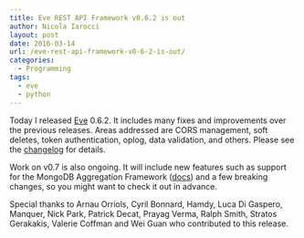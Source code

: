 ```yaml
---
title: Eve REST API Framework v0.6.2 is out
author: Nicola Iarocci
layout: post
date: 2016-03-14
url: /eve-rest-api-framework-v0-6-2-is-out/
categories:
  - Programming
tags:
  - eve
  - python
---
```

Today I released [Eve][1] 0.6.2. It includes many fixes and improvements over the previous releases. Areas addressed are CORS management, soft deletes, token authentication, oplog, data validation, and others. Please see the [changelog][2] for details.

Work on v0.7 is also ongoing. It will include new features such as support for the MongoDB Aggregation Framework ([docs][3]) and a few breaking changes, so you might want to check it out in advance.

Special thanks to Arnau Orriols, Cyril Bonnard, Hamdy, Luca Di Gaspero, Manquer, Nick Park, Patrick Decat, Prayag Verma, Ralph Smith, Stratos Gerakakis, Valerie Coffman and Wei Guan who contributed to this release.

 [1]: http://python-eve.org
 [2]: http://python-eve.org/changelog
 [3]: http://python-eve.org/features.html#mongodb-aggregation-framework
